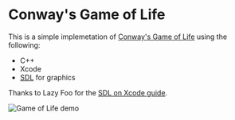 # Conway's Game of Life

This is a simple implemetation of [Conway's Game of Life](https://en.wikipedia.org/wiki/Conway%27s_Game_of_Life) using the following:

* C++
* Xcode
* [SDL](https://www.libsdl.org/) for graphics

Thanks to Lazy Foo for the [SDL on Xcode guide](http://lazyfoo.net/tutorials/SDL/01_hello_SDL/mac/xcode/index.php).

![Game of Life demo](https://d26dzxoao6i3hh.cloudfront.net/items/1K1m2R2u2N0g420l121E/foobar.mov.gif)